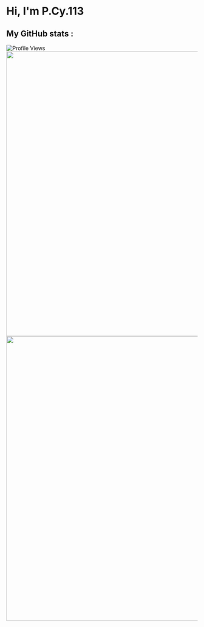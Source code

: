 Hi, I'm P.Cy.113
===============

**My GitHub stats** :
---------------------

<img align="center" alt="Profile Views" src="https://komarev.com/ghpvc/?username=poucy113">

<br>
<img align="center" width="750" src="https://github-readme-stats.vercel.app/api?username=poucy113&show_icons=true&theme=radical"/>

<br>
<img align="center" width="750" src="https://github-readme-stats.vercel.app/api/top-langs/?username=anuraghazra&hide_progress=true"/>
</p>

<br>
<br>
<br>
